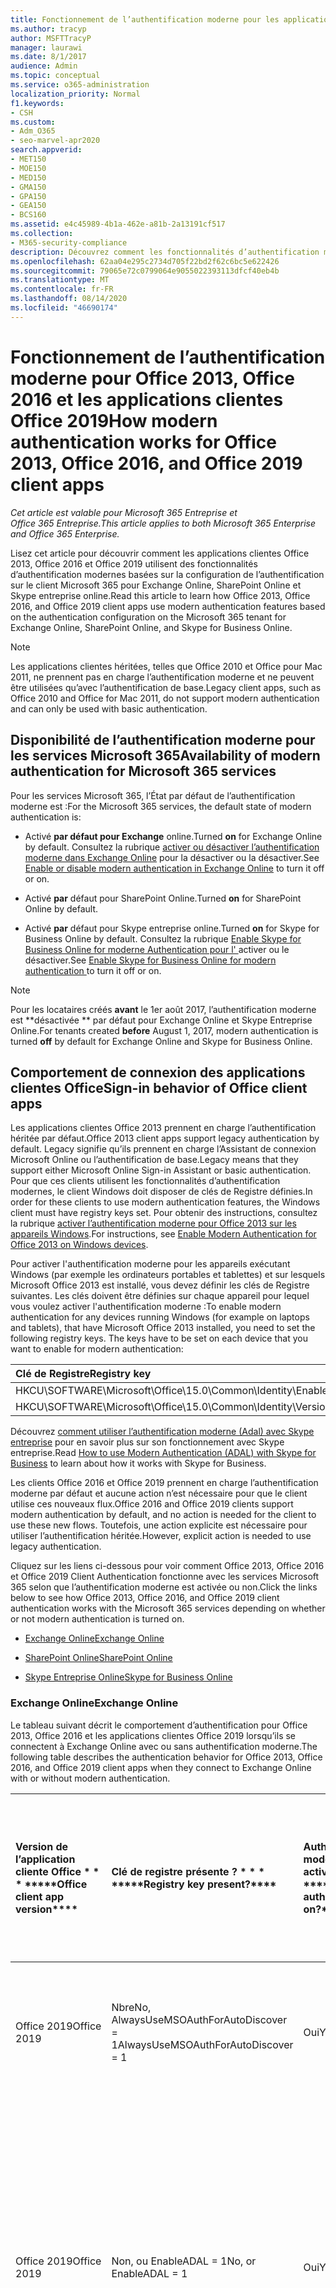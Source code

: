 ```yaml
---
title: Fonctionnement de l’authentification moderne pour les applications clientes Office 2013 et Office 2016
ms.author: tracyp
author: MSFTTracyP
manager: laurawi
ms.date: 8/1/2017
audience: Admin
ms.topic: conceptual
ms.service: o365-administration
localization_priority: Normal
f1.keywords:
- CSH
ms.custom:
- Adm_O365
- seo-marvel-apr2020
search.appverid:
- MET150
- MOE150
- MED150
- GMA150
- GPA150
- GEA150
- BCS160
ms.assetid: e4c45989-4b1a-462e-a81b-2a13191cf517
ms.collection:
- M365-security-compliance
description: Découvrez comment les fonctionnalités d’authentification moderne Microsoft 365 fonctionnent différemment pour les applications clientes Office 2013 et 2016.
ms.openlocfilehash: 62aa04e295c2734d705f22bd2f62c6bc5e622426
ms.sourcegitcommit: 79065e72c0799064e9055022393113dfcf40eb4b
ms.translationtype: MT
ms.contentlocale: fr-FR
ms.lasthandoff: 08/14/2020
ms.locfileid: "46690174"
---
```

# <a name="how-modern-authentication-works-for-office-2013-office-2016-and-office-2019-client-apps"></a><span data-ttu-id="35e02-103">Fonctionnement de l’authentification moderne pour Office 2013, Office 2016 et les applications clientes Office 2019</span><span class="sxs-lookup"><span data-stu-id="35e02-103">How modern authentication works for Office 2013, Office 2016, and Office 2019 client apps</span></span>

<span data-ttu-id="35e02-104">*Cet article est valable pour Microsoft 365 Entreprise et Office 365 Entreprise.*</span><span class="sxs-lookup"><span data-stu-id="35e02-104">*This article applies to both Microsoft 365 Enterprise and Office 365 Enterprise.*</span></span>

<span data-ttu-id="35e02-105">Lisez cet article pour découvrir comment les applications clientes Office 2013, Office 2016 et Office 2019 utilisent des fonctionnalités d’authentification modernes basées sur la configuration de l’authentification sur le client Microsoft 365 pour Exchange Online, SharePoint Online et Skype entreprise online.</span><span class="sxs-lookup"><span data-stu-id="35e02-105">Read this article to learn how Office 2013, Office 2016, and Office 2019 client apps use modern authentication features based on the authentication configuration on the Microsoft 365 tenant for Exchange Online, SharePoint Online, and Skype for Business Online.</span></span>

> [!NOTE]
> <span data-ttu-id="35e02-106">Les applications clientes héritées, telles que Office 2010 et Office pour Mac 2011, ne prennent pas en charge l’authentification moderne et ne peuvent être utilisées qu’avec l’authentification de base.</span><span class="sxs-lookup"><span data-stu-id="35e02-106">Legacy client apps, such as Office 2010 and Office for Mac 2011, do not support modern authentication and can only be used with basic authentication.</span></span>

## <a name="availability-of-modern-authentication-for-microsoft-365-services"></a><span data-ttu-id="35e02-107">Disponibilité de l’authentification moderne pour les services Microsoft 365</span><span class="sxs-lookup"><span data-stu-id="35e02-107">Availability of modern authentication for Microsoft 365 services</span></span>

<span data-ttu-id="35e02-108">Pour les services Microsoft 365, l’État par défaut de l’authentification moderne est :</span><span class="sxs-lookup"><span data-stu-id="35e02-108">For the Microsoft 365 services, the default state of modern authentication is:</span></span>
  
- <span data-ttu-id="35e02-109">Activé **par défaut pour Exchange** online.</span><span class="sxs-lookup"><span data-stu-id="35e02-109">Turned **on** for Exchange Online by default.</span></span> <span data-ttu-id="35e02-110">Consultez la rubrique [activer ou désactiver l’authentification moderne dans Exchange Online](https://support.office.com/article/58018196-f918-49cd-8238-56f57f38d662) pour la désactiver ou la désactiver.</span><span class="sxs-lookup"><span data-stu-id="35e02-110">See [Enable or disable modern authentication in Exchange Online](https://support.office.com/article/58018196-f918-49cd-8238-56f57f38d662) to turn it off or on.</span></span> 
    
- <span data-ttu-id="35e02-111">Activé **par** défaut pour SharePoint Online.</span><span class="sxs-lookup"><span data-stu-id="35e02-111">Turned **on** for SharePoint Online by default.</span></span> 
    
- <span data-ttu-id="35e02-112">Activé **par** défaut pour Skype entreprise online.</span><span class="sxs-lookup"><span data-stu-id="35e02-112">Turned **on** for Skype for Business Online by default.</span></span> <span data-ttu-id="35e02-113">Consultez la rubrique [Enable Skype for Business Online for moderne Authentication pour l' ](https://social.technet.microsoft.com/wiki/contents/articles/34339.skype-for-business-online-enable-your-tenant-for-modern-authentication.aspx)activer ou le désactiver.</span><span class="sxs-lookup"><span data-stu-id="35e02-113">See [Enable Skype for Business Online for modern authentication ](https://social.technet.microsoft.com/wiki/contents/articles/34339.skype-for-business-online-enable-your-tenant-for-modern-authentication.aspx)to turn it off or on.</span></span>

> [!NOTE]
> <span data-ttu-id="35e02-114">Pour les locataires créés **avant** le 1er août 2017, l’authentification moderne est \*\*désactivée \*\* par défaut pour Exchange Online et Skype Entreprise Online.</span><span class="sxs-lookup"><span data-stu-id="35e02-114">For tenants created **before** August 1, 2017, modern authentication is turned **off** by default for Exchange Online and Skype for Business Online.</span></span>
    
## <a name="sign-in-behavior-of-office-client-apps"></a><span data-ttu-id="35e02-115">Comportement de connexion des applications clientes Office</span><span class="sxs-lookup"><span data-stu-id="35e02-115">Sign-in behavior of Office client apps</span></span>

<span data-ttu-id="35e02-116">Les applications clientes Office 2013 prennent en charge l’authentification héritée par défaut.</span><span class="sxs-lookup"><span data-stu-id="35e02-116">Office 2013 client apps support legacy authentication by default.</span></span> <span data-ttu-id="35e02-117">Legacy signifie qu’ils prennent en charge l’Assistant de connexion Microsoft Online ou l’authentification de base.</span><span class="sxs-lookup"><span data-stu-id="35e02-117">Legacy means that they support either Microsoft Online Sign-in Assistant or basic authentication.</span></span> <span data-ttu-id="35e02-118">Pour que ces clients utilisent les fonctionnalités d’authentification modernes, le client Windows doit disposer de clés de Registre définies.</span><span class="sxs-lookup"><span data-stu-id="35e02-118">In order for these clients to use modern authentication features, the Windows client must have registry keys set.</span></span> <span data-ttu-id="35e02-119">Pour obtenir des instructions, consultez la rubrique [activer l’authentification moderne pour Office 2013 sur les appareils Windows](https://support.office.com/article/7dc1c01a-090f-4971-9677-f1b192d6c910).</span><span class="sxs-lookup"><span data-stu-id="35e02-119">For instructions, see [Enable Modern Authentication for Office 2013 on Windows devices](https://support.office.com/article/7dc1c01a-090f-4971-9677-f1b192d6c910).</span></span>

<span data-ttu-id="35e02-p104">Pour activer l'authentification moderne pour les appareils exécutant Windows (par exemple les ordinateurs portables et tablettes) et sur lesquels Microsoft Office 2013 est installé, vous devez définir les clés de Registre suivantes. Les clés doivent être définies sur chaque appareil pour lequel vous voulez activer l'authentification moderne :</span><span class="sxs-lookup"><span data-stu-id="35e02-p104">To enable modern authentication for any devices running Windows (for example on laptops and tablets), that have Microsoft Office 2013 installed, you need to set the following registry keys. The keys have to be set on each device that you want to enable for modern authentication:</span></span>
  
|<span data-ttu-id="35e02-122">**Clé de Registre**</span><span class="sxs-lookup"><span data-stu-id="35e02-122">**Registry key**</span></span>|<span data-ttu-id="35e02-123">**Type**</span><span class="sxs-lookup"><span data-stu-id="35e02-123">**Type**</span></span>|<span data-ttu-id="35e02-124">**Valeur**</span><span class="sxs-lookup"><span data-stu-id="35e02-124">**Value**</span></span> |
|:-------|:------:|--------:|
|<span data-ttu-id="35e02-125">HKCU\SOFTWARE\Microsoft\Office\15.0\Common\Identity\EnableADAL</span><span class="sxs-lookup"><span data-stu-id="35e02-125">HKCU\SOFTWARE\Microsoft\Office\15.0\Common\Identity\EnableADAL</span></span>  |<span data-ttu-id="35e02-126">REG_DWORD</span><span class="sxs-lookup"><span data-stu-id="35e02-126">REG_DWORD</span></span>  |<span data-ttu-id="35e02-127">0,1</span><span class="sxs-lookup"><span data-stu-id="35e02-127">1</span></span>  |
|<span data-ttu-id="35e02-128">HKCU\SOFTWARE\Microsoft\Office\15.0\Common\Identity\Version</span><span class="sxs-lookup"><span data-stu-id="35e02-128">HKCU\SOFTWARE\Microsoft\Office\15.0\Common\Identity\Version</span></span> |<span data-ttu-id="35e02-129">REG_DWORD</span><span class="sxs-lookup"><span data-stu-id="35e02-129">REG_DWORD</span></span> |<span data-ttu-id="35e02-130">0,1</span><span class="sxs-lookup"><span data-stu-id="35e02-130">1</span></span> |
  
<span data-ttu-id="35e02-131">Découvrez [comment utiliser l’authentification moderne (Adal) avec Skype entreprise](https://go.microsoft.com/fwlink/p/?LinkId=785431) pour en savoir plus sur son fonctionnement avec Skype entreprise.</span><span class="sxs-lookup"><span data-stu-id="35e02-131">Read [How to use Modern Authentication (ADAL) with Skype for Business](https://go.microsoft.com/fwlink/p/?LinkId=785431) to learn about how it works with Skype for Business.</span></span> 
  
<span data-ttu-id="35e02-132">Les clients Office 2016 et Office 2019 prennent en charge l’authentification moderne par défaut et aucune action n’est nécessaire pour que le client utilise ces nouveaux flux.</span><span class="sxs-lookup"><span data-stu-id="35e02-132">Office 2016 and Office 2019 clients support modern authentication by default, and no action is needed for the client to use these new flows.</span></span> <span data-ttu-id="35e02-133">Toutefois, une action explicite est nécessaire pour utiliser l’authentification héritée.</span><span class="sxs-lookup"><span data-stu-id="35e02-133">However, explicit action is needed to use legacy authentication.</span></span>
  
<span data-ttu-id="35e02-134">Cliquez sur les liens ci-dessous pour voir comment Office 2013, Office 2016 et Office 2019 Client Authentication fonctionne avec les services Microsoft 365 selon que l’authentification moderne est activée ou non.</span><span class="sxs-lookup"><span data-stu-id="35e02-134">Click the links below to see how Office 2013, Office 2016, and Office 2019 client authentication works with the Microsoft 365 services depending on whether or not modern authentication is turned on.</span></span>
  
- [<span data-ttu-id="35e02-135">Exchange Online</span><span class="sxs-lookup"><span data-stu-id="35e02-135">Exchange Online</span></span>](modern-auth-for-office-2013-and-2016.md#BK_EchangeOnline)
    
- [<span data-ttu-id="35e02-136">SharePoint Online</span><span class="sxs-lookup"><span data-stu-id="35e02-136">SharePoint Online</span></span>](modern-auth-for-office-2013-and-2016.md#BK_SharePointOnline)
    
- [<span data-ttu-id="35e02-137">Skype Entreprise Online</span><span class="sxs-lookup"><span data-stu-id="35e02-137">Skype for Business Online</span></span>](modern-auth-for-office-2013-and-2016.md#BK_SFBO)
    
<span data-ttu-id="35e02-138"><a name="BK_EchangeOnline"> </a></span><span class="sxs-lookup"><span data-stu-id="35e02-138"><a name="BK_EchangeOnline"> </a></span></span>
### <a name="exchange-online"></a><span data-ttu-id="35e02-139">Exchange Online</span><span class="sxs-lookup"><span data-stu-id="35e02-139">Exchange Online</span></span>

<span data-ttu-id="35e02-140">Le tableau suivant décrit le comportement d’authentification pour Office 2013, Office 2016 et les applications clientes Office 2019 lorsqu’ils se connectent à Exchange Online avec ou sans authentification moderne.</span><span class="sxs-lookup"><span data-stu-id="35e02-140">The following table describes the authentication behavior for Office 2013, Office 2016, and Office 2019 client apps when they connect to Exchange Online with or without modern authentication.</span></span>
  
|<span data-ttu-id="35e02-141">Version de l’application cliente Office \* \* \* \*</span><span class="sxs-lookup"><span data-stu-id="35e02-141">\*\*\*\*Office client app version\*\*\*\*</span></span>|<span data-ttu-id="35e02-142">Clé de registre présente ? \* \* \* \*</span><span class="sxs-lookup"><span data-stu-id="35e02-142">\*\*\*\*Registry key present?\*\*\*\*</span></span>|<span data-ttu-id="35e02-143">Authentification moderne activée ? \* \* \* \*</span><span class="sxs-lookup"><span data-stu-id="35e02-143">\*\*\*\*Modern authentication on?\*\*\*\*</span></span>|<span data-ttu-id="35e02-144">Comportement d’authentification avec l’authentification moderne activée pour le client (par défaut) \* \* \* \*</span><span class="sxs-lookup"><span data-stu-id="35e02-144">\*\*\*\*Authentication behavior with modern authentication turned on for the tenant (default)\*\*\*\*</span></span>|<span data-ttu-id="35e02-145">Comportement d’authentification avec l’authentification moderne désactivée pour le client \* \* \* \*</span><span class="sxs-lookup"><span data-stu-id="35e02-145">\*\*\*\*Authentication behavior with modern authentication turned off for the tenant\*\*\*\*</span></span>|
|:-----|:-----|:-----|:-----|:-----|
|<span data-ttu-id="35e02-146">Office 2019</span><span class="sxs-lookup"><span data-stu-id="35e02-146">Office 2019</span></span>  <br/> |<span data-ttu-id="35e02-147">Nbre</span><span class="sxs-lookup"><span data-stu-id="35e02-147">No,</span></span> <br> <span data-ttu-id="35e02-148">AlwaysUseMSOAuthForAutoDiscover = 1</span><span class="sxs-lookup"><span data-stu-id="35e02-148">AlwaysUseMSOAuthForAutoDiscover = 1</span></span> <br/> |<span data-ttu-id="35e02-149">Oui</span><span class="sxs-lookup"><span data-stu-id="35e02-149">Yes</span></span>  <br/> |<span data-ttu-id="35e02-150">Force l’authentification moderne sur Outlook 2013, 2016 ou 2019.</span><span class="sxs-lookup"><span data-stu-id="35e02-150">Forces modern authentication on Outlook 2013, 2016, or 2019.</span></span> <br/> [<span data-ttu-id="35e02-151">Plus d’informations</span><span class="sxs-lookup"><span data-stu-id="35e02-151">More info</span></span>](https://support.microsoft.com/help/3126599/outlook-prompts-for-password-when-modern-authentication-is-enabled)|<span data-ttu-id="35e02-152">Force l’authentification moderne dans le client Outlook.</span><span class="sxs-lookup"><span data-stu-id="35e02-152">Forces modern authentication within the Outlook client.</span></span><br/> |
|<span data-ttu-id="35e02-153">Office 2019</span><span class="sxs-lookup"><span data-stu-id="35e02-153">Office 2019</span></span>  <br/> |<span data-ttu-id="35e02-154">Non, ou EnableADAL = 1</span><span class="sxs-lookup"><span data-stu-id="35e02-154">No, or EnableADAL = 1</span></span>  <br/> |<span data-ttu-id="35e02-155">Oui</span><span class="sxs-lookup"><span data-stu-id="35e02-155">Yes</span></span>  <br/> |<span data-ttu-id="35e02-156">L’authentification moderne est tentée en premier.</span><span class="sxs-lookup"><span data-stu-id="35e02-156">Modern authentication is attempted first.</span></span> <span data-ttu-id="35e02-157">Si le serveur refuse une connexion d’authentification moderne, l’authentification de base est alors utilisée.</span><span class="sxs-lookup"><span data-stu-id="35e02-157">If the server refuses a modern authentication connection, then basic authentication is used.</span></span> <span data-ttu-id="35e02-158">Le serveur refuse l’authentification moderne lorsque le client n’est pas activé.</span><span class="sxs-lookup"><span data-stu-id="35e02-158">Server refuses modern authentication when the tenant is not enabled.</span></span>  <br/> |<span data-ttu-id="35e02-159">L’authentification moderne est tentée en premier.</span><span class="sxs-lookup"><span data-stu-id="35e02-159">Modern authentication is attempted first.</span></span> <span data-ttu-id="35e02-160">Si le serveur refuse une connexion d’authentification moderne, l’authentification de base est alors utilisée.</span><span class="sxs-lookup"><span data-stu-id="35e02-160">If the server refuses a modern authentication connection, then basic authentication is used.</span></span> <span data-ttu-id="35e02-161">Le serveur refuse l’authentification moderne lorsque le client n’est pas activé.</span><span class="sxs-lookup"><span data-stu-id="35e02-161">Server refuses modern authentication when the tenant is not enabled.</span></span>  <br/> |
|<span data-ttu-id="35e02-162">Office 2019</span><span class="sxs-lookup"><span data-stu-id="35e02-162">Office 2019</span></span>  <br/> |<span data-ttu-id="35e02-163">Oui, EnableADAL = 1</span><span class="sxs-lookup"><span data-stu-id="35e02-163">Yes, EnableADAL = 1</span></span>  <br/> |<span data-ttu-id="35e02-164">Oui</span><span class="sxs-lookup"><span data-stu-id="35e02-164">Yes</span></span>  <br/> |<span data-ttu-id="35e02-165">L’authentification moderne est tentée en premier.</span><span class="sxs-lookup"><span data-stu-id="35e02-165">Modern authentication is attempted first.</span></span> <span data-ttu-id="35e02-166">Si le serveur refuse une connexion d’authentification moderne, l’authentification de base est alors utilisée.</span><span class="sxs-lookup"><span data-stu-id="35e02-166">If the server refuses a modern authentication connection, then basic authentication is used.</span></span> <span data-ttu-id="35e02-167">Le serveur refuse l’authentification moderne lorsque le client n’est pas activé.</span><span class="sxs-lookup"><span data-stu-id="35e02-167">Server refuses modern authentication when the tenant is not enabled.</span></span>  <br/> |<span data-ttu-id="35e02-168">L’authentification moderne est tentée en premier.</span><span class="sxs-lookup"><span data-stu-id="35e02-168">Modern authentication is attempted first.</span></span> <span data-ttu-id="35e02-169">Si le serveur refuse une connexion d’authentification moderne, l’authentification de base est alors utilisée.</span><span class="sxs-lookup"><span data-stu-id="35e02-169">If the server refuses a modern authentication connection, then basic authentication is used.</span></span> <span data-ttu-id="35e02-170">Le serveur refuse l’authentification moderne lorsque le client n’est pas activé.</span><span class="sxs-lookup"><span data-stu-id="35e02-170">Server refuses modern authentication when the tenant is not enabled.</span></span>  <br/> |
|<span data-ttu-id="35e02-171">Office 2019</span><span class="sxs-lookup"><span data-stu-id="35e02-171">Office 2019</span></span>  <br/> |<span data-ttu-id="35e02-172">Oui, EnableADAL = 0</span><span class="sxs-lookup"><span data-stu-id="35e02-172">Yes, EnableADAL=0</span></span>  <br/> |<span data-ttu-id="35e02-173">Non</span><span class="sxs-lookup"><span data-stu-id="35e02-173">No</span></span>  <br/> |<span data-ttu-id="35e02-174">Authentification de base</span><span class="sxs-lookup"><span data-stu-id="35e02-174">Basic authentication</span></span>  <br/> |<span data-ttu-id="35e02-175">Authentification de base</span><span class="sxs-lookup"><span data-stu-id="35e02-175">Basic authentication</span></span>  <br/> |
|<span data-ttu-id="35e02-176">Office 2016</span><span class="sxs-lookup"><span data-stu-id="35e02-176">Office 2016</span></span>  <br/> |<span data-ttu-id="35e02-177">Nbre</span><span class="sxs-lookup"><span data-stu-id="35e02-177">No,</span></span> <br> <span data-ttu-id="35e02-178">AlwaysUseMSOAuthForAutoDiscover = 1</span><span class="sxs-lookup"><span data-stu-id="35e02-178">AlwaysUseMSOAuthForAutoDiscover = 1</span></span> <br/> |<span data-ttu-id="35e02-179">Oui</span><span class="sxs-lookup"><span data-stu-id="35e02-179">Yes</span></span>  <br/> |<span data-ttu-id="35e02-180">Force l’authentification moderne sur 2013, 2016 ou 2019.</span><span class="sxs-lookup"><span data-stu-id="35e02-180">Forces modern authentication on 2013, 2016, or 2019.</span></span> <br/> [<span data-ttu-id="35e02-181">Plus d’informations</span><span class="sxs-lookup"><span data-stu-id="35e02-181">More info</span></span>](https://support.microsoft.com/help/3126599/outlook-prompts-for-password-when-modern-authentication-is-enabled)|<span data-ttu-id="35e02-182">Force l’authentification moderne dans le client Outlook.</span><span class="sxs-lookup"><span data-stu-id="35e02-182">Forces modern authentication within the Outlook client.</span></span><br/> |
|<span data-ttu-id="35e02-183">Office 2016</span><span class="sxs-lookup"><span data-stu-id="35e02-183">Office 2016</span></span>  <br/> |<span data-ttu-id="35e02-184">Non, ou EnableADAL = 1</span><span class="sxs-lookup"><span data-stu-id="35e02-184">No, or EnableADAL = 1</span></span>  <br/> |<span data-ttu-id="35e02-185">Oui</span><span class="sxs-lookup"><span data-stu-id="35e02-185">Yes</span></span>  <br/> |<span data-ttu-id="35e02-186">L’authentification moderne est tentée en premier.</span><span class="sxs-lookup"><span data-stu-id="35e02-186">Modern authentication is attempted first.</span></span> <span data-ttu-id="35e02-187">Si le serveur refuse une connexion d’authentification moderne, l’authentification de base est alors utilisée.</span><span class="sxs-lookup"><span data-stu-id="35e02-187">If the server refuses a modern authentication connection, then basic authentication is used.</span></span> <span data-ttu-id="35e02-188">Le serveur refuse l’authentification moderne lorsque le client n’est pas activé.</span><span class="sxs-lookup"><span data-stu-id="35e02-188">Server refuses modern authentication when the tenant is not enabled.</span></span>  <br/> |<span data-ttu-id="35e02-189">L’authentification moderne est tentée en premier.</span><span class="sxs-lookup"><span data-stu-id="35e02-189">Modern authentication is attempted first.</span></span> <span data-ttu-id="35e02-190">Si le serveur refuse une connexion d’authentification moderne, l’authentification de base est alors utilisée.</span><span class="sxs-lookup"><span data-stu-id="35e02-190">If the server refuses a modern authentication connection, then basic authentication is used.</span></span> <span data-ttu-id="35e02-191">Le serveur refuse l’authentification moderne lorsque le client n’est pas activé.</span><span class="sxs-lookup"><span data-stu-id="35e02-191">Server refuses modern authentication when the tenant is not enabled.</span></span>  <br/> |
|<span data-ttu-id="35e02-192">Office 2016</span><span class="sxs-lookup"><span data-stu-id="35e02-192">Office 2016</span></span>  <br/> |<span data-ttu-id="35e02-193">Oui, EnableADAL = 1</span><span class="sxs-lookup"><span data-stu-id="35e02-193">Yes, EnableADAL = 1</span></span>  <br/> |<span data-ttu-id="35e02-194">Oui</span><span class="sxs-lookup"><span data-stu-id="35e02-194">Yes</span></span>  <br/> |<span data-ttu-id="35e02-195">L’authentification moderne est tentée en premier.</span><span class="sxs-lookup"><span data-stu-id="35e02-195">Modern authentication is attempted first.</span></span> <span data-ttu-id="35e02-196">Si le serveur refuse une connexion d’authentification moderne, l’authentification de base est alors utilisée.</span><span class="sxs-lookup"><span data-stu-id="35e02-196">If the server refuses a modern authentication connection, then basic authentication is used.</span></span> <span data-ttu-id="35e02-197">Le serveur refuse l’authentification moderne lorsque le client n’est pas activé.</span><span class="sxs-lookup"><span data-stu-id="35e02-197">Server refuses modern authentication when the tenant is not enabled.</span></span>  <br/> |<span data-ttu-id="35e02-198">L’authentification moderne est tentée en premier.</span><span class="sxs-lookup"><span data-stu-id="35e02-198">Modern authentication is attempted first.</span></span> <span data-ttu-id="35e02-199">Si le serveur refuse une connexion d’authentification moderne, l’authentification de base est alors utilisée.</span><span class="sxs-lookup"><span data-stu-id="35e02-199">If the server refuses a modern authentication connection, then basic authentication is used.</span></span> <span data-ttu-id="35e02-200">Le serveur refuse l’authentification moderne lorsque le client n’est pas activé.</span><span class="sxs-lookup"><span data-stu-id="35e02-200">Server refuses modern authentication when the tenant is not enabled.</span></span>  <br/> |
|<span data-ttu-id="35e02-201">Office 2016</span><span class="sxs-lookup"><span data-stu-id="35e02-201">Office 2016</span></span>  <br/> |<span data-ttu-id="35e02-202">Oui, EnableADAL = 0</span><span class="sxs-lookup"><span data-stu-id="35e02-202">Yes, EnableADAL=0</span></span>  <br/> |<span data-ttu-id="35e02-203">Non</span><span class="sxs-lookup"><span data-stu-id="35e02-203">No</span></span>  <br/> |<span data-ttu-id="35e02-204">Authentification de base</span><span class="sxs-lookup"><span data-stu-id="35e02-204">Basic authentication</span></span>  <br/> |<span data-ttu-id="35e02-205">Authentification de base</span><span class="sxs-lookup"><span data-stu-id="35e02-205">Basic authentication</span></span>  <br/> |
|<span data-ttu-id="35e02-206">Office 2013</span><span class="sxs-lookup"><span data-stu-id="35e02-206">Office 2013</span></span>  <br/> |<span data-ttu-id="35e02-207">Non</span><span class="sxs-lookup"><span data-stu-id="35e02-207">No</span></span>  <br/> |<span data-ttu-id="35e02-208">Non</span><span class="sxs-lookup"><span data-stu-id="35e02-208">No</span></span>  <br/> |<span data-ttu-id="35e02-209">Authentification de base</span><span class="sxs-lookup"><span data-stu-id="35e02-209">Basic authentication</span></span>  <br/> |<span data-ttu-id="35e02-210">Authentification de base</span><span class="sxs-lookup"><span data-stu-id="35e02-210">Basic authentication</span></span>  <br/> |
|<span data-ttu-id="35e02-211">Office 2013</span><span class="sxs-lookup"><span data-stu-id="35e02-211">Office 2013</span></span>  <br/> |<span data-ttu-id="35e02-212">Oui, EnableADAL = 1</span><span class="sxs-lookup"><span data-stu-id="35e02-212">Yes, EnableADAL = 1</span></span>  <br/> |<span data-ttu-id="35e02-213">Oui</span><span class="sxs-lookup"><span data-stu-id="35e02-213">Yes</span></span>  <br/> |<span data-ttu-id="35e02-214">L’authentification moderne est tentée en premier.</span><span class="sxs-lookup"><span data-stu-id="35e02-214">Modern authentication is attempted first.</span></span> <span data-ttu-id="35e02-215">Si le serveur refuse une connexion d’authentification moderne, l’authentification de base est alors utilisée.</span><span class="sxs-lookup"><span data-stu-id="35e02-215">If the server refuses a modern authentication connection, then basic authentication is used.</span></span> <span data-ttu-id="35e02-216">Le serveur refuse l’authentification moderne lorsque le client n’est pas activé.</span><span class="sxs-lookup"><span data-stu-id="35e02-216">Server refuses modern authentication when the tenant is not enabled.</span></span>  <br/> |<span data-ttu-id="35e02-217">L’authentification moderne est tentée en premier.</span><span class="sxs-lookup"><span data-stu-id="35e02-217">Modern authentication is attempted first.</span></span> <span data-ttu-id="35e02-218">Si le serveur refuse une connexion d’authentification moderne, l’authentification de base est alors utilisée.</span><span class="sxs-lookup"><span data-stu-id="35e02-218">If the server refuses a modern authentication connection, then basic authentication is used.</span></span> <span data-ttu-id="35e02-219">Le serveur refuse l’authentification moderne lorsque le client n’est pas activé.</span><span class="sxs-lookup"><span data-stu-id="35e02-219">Server refuses modern authentication when the tenant is not enabled.</span></span>  <br/> |
   
<span data-ttu-id="35e02-220"><a name="BK_SharePointOnline"> </a></span><span class="sxs-lookup"><span data-stu-id="35e02-220"><a name="BK_SharePointOnline"> </a></span></span>
### <a name="sharepoint-online"></a><span data-ttu-id="35e02-221">SharePoint Online</span><span class="sxs-lookup"><span data-stu-id="35e02-221">SharePoint Online</span></span>

<span data-ttu-id="35e02-222">Le tableau suivant décrit le comportement d’authentification pour Office 2013, Office 2016 et les applications clientes Office 2019 lorsqu’ils se connectent à SharePoint Online avec ou sans authentification moderne.</span><span class="sxs-lookup"><span data-stu-id="35e02-222">The following table describes the authentication behavior for Office 2013, Office 2016, and Office 2019 client apps when they connect to SharePoint Online with or without modern authentication.</span></span>
  
|<span data-ttu-id="35e02-223">Version de l’application cliente Office \* \* \* \*</span><span class="sxs-lookup"><span data-stu-id="35e02-223">\*\*\*\*Office client app version\*\*\*\*</span></span>|<span data-ttu-id="35e02-224">Clé de registre présente ? \* \* \* \*</span><span class="sxs-lookup"><span data-stu-id="35e02-224">\*\*\*\*Registry key present?\*\*\*\*</span></span>|<span data-ttu-id="35e02-225">Authentification moderne activée ? \* \* \* \*</span><span class="sxs-lookup"><span data-stu-id="35e02-225">\*\*\*\*Modern authentication on?\*\*\*\*</span></span>|<span data-ttu-id="35e02-226">Comportement d’authentification avec l’authentification moderne activée pour le client (par défaut) \* \* \* \*</span><span class="sxs-lookup"><span data-stu-id="35e02-226">\*\*\*\*Authentication behavior with modern authentication turned on for the tenant (default)\*\*\*\*</span></span>|<span data-ttu-id="35e02-227">Comportement d’authentification avec l’authentification moderne désactivée pour le client \* \* \* \*</span><span class="sxs-lookup"><span data-stu-id="35e02-227">\*\*\*\*Authentication behavior with modern authentication turned off for the tenant\*\*\*\*</span></span>|
|:-----|:-----|:-----|:-----|:-----|
|<span data-ttu-id="35e02-228">Office 2019</span><span class="sxs-lookup"><span data-stu-id="35e02-228">Office 2019</span></span>  <br/> |<span data-ttu-id="35e02-229">Non, ou EnableADAL = 1</span><span class="sxs-lookup"><span data-stu-id="35e02-229">No, or EnableADAL = 1</span></span>  <br/> |<span data-ttu-id="35e02-230">Oui</span><span class="sxs-lookup"><span data-stu-id="35e02-230">Yes</span></span>  <br/> |<span data-ttu-id="35e02-231">Authentification moderne uniquement.</span><span class="sxs-lookup"><span data-stu-id="35e02-231">Modern authentication only.</span></span>  <br/> |<span data-ttu-id="35e02-232">Échec de la connexion.</span><span class="sxs-lookup"><span data-stu-id="35e02-232">Failure to connect.</span></span>  <br/> |
|<span data-ttu-id="35e02-233">Office 2019</span><span class="sxs-lookup"><span data-stu-id="35e02-233">Office 2019</span></span>  <br/> |<span data-ttu-id="35e02-234">Oui, EnableADAL = 1</span><span class="sxs-lookup"><span data-stu-id="35e02-234">Yes, EnableADAL = 1</span></span>  <br/> |<span data-ttu-id="35e02-235">Oui</span><span class="sxs-lookup"><span data-stu-id="35e02-235">Yes</span></span>  <br/> |<span data-ttu-id="35e02-236">Authentification moderne uniquement.</span><span class="sxs-lookup"><span data-stu-id="35e02-236">Modern authentication only.</span></span>  <br/> |<span data-ttu-id="35e02-237">Échec de la connexion.</span><span class="sxs-lookup"><span data-stu-id="35e02-237">Failure to connect.</span></span>  <br/> |
|<span data-ttu-id="35e02-238">Office 2019</span><span class="sxs-lookup"><span data-stu-id="35e02-238">Office 2019</span></span>  <br/> |<span data-ttu-id="35e02-239">Oui, EnableADAL = 0</span><span class="sxs-lookup"><span data-stu-id="35e02-239">Yes, EnableADAL = 0</span></span>  <br/> |<span data-ttu-id="35e02-240">Non</span><span class="sxs-lookup"><span data-stu-id="35e02-240">No</span></span>  <br/> |<span data-ttu-id="35e02-241">Assistant de connexion Microsoft Online uniquement.</span><span class="sxs-lookup"><span data-stu-id="35e02-241">Microsoft Online Sign-in Assistant only.</span></span>  <br/> |<span data-ttu-id="35e02-242">Assistant de connexion Microsoft Online uniquement.</span><span class="sxs-lookup"><span data-stu-id="35e02-242">Microsoft Online Sign-in Assistant only.</span></span>  <br/> |
|<span data-ttu-id="35e02-243">Office 2016</span><span class="sxs-lookup"><span data-stu-id="35e02-243">Office 2016</span></span>  <br/> |<span data-ttu-id="35e02-244">Non, ou EnableADAL = 1</span><span class="sxs-lookup"><span data-stu-id="35e02-244">No, or EnableADAL = 1</span></span>  <br/> |<span data-ttu-id="35e02-245">Oui</span><span class="sxs-lookup"><span data-stu-id="35e02-245">Yes</span></span>  <br/> |<span data-ttu-id="35e02-246">Authentification moderne uniquement.</span><span class="sxs-lookup"><span data-stu-id="35e02-246">Modern authentication only.</span></span>  <br/> |<span data-ttu-id="35e02-247">Échec de la connexion.</span><span class="sxs-lookup"><span data-stu-id="35e02-247">Failure to connect.</span></span>  <br/> |
|<span data-ttu-id="35e02-248">Office 2016</span><span class="sxs-lookup"><span data-stu-id="35e02-248">Office 2016</span></span>  <br/> |<span data-ttu-id="35e02-249">Oui, EnableADAL = 1</span><span class="sxs-lookup"><span data-stu-id="35e02-249">Yes, EnableADAL = 1</span></span>  <br/> |<span data-ttu-id="35e02-250">Oui</span><span class="sxs-lookup"><span data-stu-id="35e02-250">Yes</span></span>  <br/> |<span data-ttu-id="35e02-251">Authentification moderne uniquement.</span><span class="sxs-lookup"><span data-stu-id="35e02-251">Modern authentication only.</span></span>  <br/> |<span data-ttu-id="35e02-252">Échec de la connexion.</span><span class="sxs-lookup"><span data-stu-id="35e02-252">Failure to connect.</span></span>  <br/> |
|<span data-ttu-id="35e02-253">Office 2016</span><span class="sxs-lookup"><span data-stu-id="35e02-253">Office 2016</span></span>  <br/> |<span data-ttu-id="35e02-254">Oui, EnableADAL = 0</span><span class="sxs-lookup"><span data-stu-id="35e02-254">Yes, EnableADAL = 0</span></span>  <br/> |<span data-ttu-id="35e02-255">Non</span><span class="sxs-lookup"><span data-stu-id="35e02-255">No</span></span>  <br/> |<span data-ttu-id="35e02-256">Assistant de connexion Microsoft Online uniquement.</span><span class="sxs-lookup"><span data-stu-id="35e02-256">Microsoft Online Sign-in Assistant only.</span></span>  <br/> |<span data-ttu-id="35e02-257">Assistant de connexion Microsoft Online uniquement.</span><span class="sxs-lookup"><span data-stu-id="35e02-257">Microsoft Online Sign-in Assistant only.</span></span>  <br/> |
|<span data-ttu-id="35e02-258">Office 2013</span><span class="sxs-lookup"><span data-stu-id="35e02-258">Office 2013</span></span>  <br/> |<span data-ttu-id="35e02-259">Non</span><span class="sxs-lookup"><span data-stu-id="35e02-259">No</span></span>  <br/> |<span data-ttu-id="35e02-260">Non</span><span class="sxs-lookup"><span data-stu-id="35e02-260">No</span></span>  <br/> |<span data-ttu-id="35e02-261">Assistant de connexion Microsoft Online uniquement.</span><span class="sxs-lookup"><span data-stu-id="35e02-261">Microsoft Online Sign-in Assistant only.</span></span>  <br/> |<span data-ttu-id="35e02-262">Assistant de connexion Microsoft Online uniquement.</span><span class="sxs-lookup"><span data-stu-id="35e02-262">Microsoft Online Sign-in Assistant only.</span></span>  <br/> |
|<span data-ttu-id="35e02-263">Office 2013</span><span class="sxs-lookup"><span data-stu-id="35e02-263">Office 2013</span></span>  <br/> |<span data-ttu-id="35e02-264">Oui, EnableADAL = 1</span><span class="sxs-lookup"><span data-stu-id="35e02-264">Yes, EnableADAL = 1</span></span>  <br/> |<span data-ttu-id="35e02-265">Oui</span><span class="sxs-lookup"><span data-stu-id="35e02-265">Yes</span></span>  <br/> |<span data-ttu-id="35e02-266">Authentification moderne uniquement.</span><span class="sxs-lookup"><span data-stu-id="35e02-266">Modern authentication only.</span></span>  <br/> |<span data-ttu-id="35e02-267">Échec de la connexion.</span><span class="sxs-lookup"><span data-stu-id="35e02-267">Failure to connect.</span></span>  <br/> |
   
### <a name="skype-for-business-online"></a><span data-ttu-id="35e02-268">Skype Entreprise Online</span><span class="sxs-lookup"><span data-stu-id="35e02-268">Skype for Business Online</span></span>
<span data-ttu-id="35e02-269"><a name="BK_SFBO"> </a></span><span class="sxs-lookup"><span data-stu-id="35e02-269"><a name="BK_SFBO"> </a></span></span>

<span data-ttu-id="35e02-270">Le tableau suivant décrit le comportement d’authentification pour Office 2013, Office 2016 et les applications clientes Office 2019 lorsqu’ils se connectent à Skype entreprise Online avec ou sans authentification moderne.</span><span class="sxs-lookup"><span data-stu-id="35e02-270">The following table describes the authentication behavior for Office 2013, Office 2016, and Office 2019 client apps when they connect to Skype for Business Online with or without modern authentication.</span></span>
  
|<span data-ttu-id="35e02-271">Version de l’application cliente Office \* \* \* \*</span><span class="sxs-lookup"><span data-stu-id="35e02-271">\*\*\*\*Office client app version\*\*\*\*</span></span>|<span data-ttu-id="35e02-272">Clé de registre présente ? \* \* \* \*</span><span class="sxs-lookup"><span data-stu-id="35e02-272">\*\*\*\*Registry key present?\*\*\*\*</span></span>|<span data-ttu-id="35e02-273">Authentification moderne activée ? \* \* \* \*</span><span class="sxs-lookup"><span data-stu-id="35e02-273">\*\*\*\*Modern authentication on?\*\*\*\*</span></span>|<span data-ttu-id="35e02-274">Comportement d’authentification avec l’authentification moderne activée pour le client \* \* \* \*</span><span class="sxs-lookup"><span data-stu-id="35e02-274">\*\*\*\*Authentication behavior with modern authentication turned on for the tenant\*\*\*\*</span></span>|<span data-ttu-id="35e02-275">Comportement d’authentification avec l’authentification moderne désactivé pour le client (par défaut) \* \* \* \*</span><span class="sxs-lookup"><span data-stu-id="35e02-275">\*\*\*\*Authentication behavior with modern authentication turned off for the tenant (default)\*\*\*\*</span></span>|
|:-----|:-----|:-----|:-----|:-----|
|<span data-ttu-id="35e02-276">Office 2019</span><span class="sxs-lookup"><span data-stu-id="35e02-276">Office 2019</span></span>  <br/> |<span data-ttu-id="35e02-277">Non, ou EnableADAL = 1</span><span class="sxs-lookup"><span data-stu-id="35e02-277">No, or EnableADAL = 1</span></span>  <br/> |<span data-ttu-id="35e02-278">Oui</span><span class="sxs-lookup"><span data-stu-id="35e02-278">Yes</span></span>  <br/> |<span data-ttu-id="35e02-279">L’authentification moderne est tentée en premier.</span><span class="sxs-lookup"><span data-stu-id="35e02-279">Modern authentication is attempted first.</span></span> <span data-ttu-id="35e02-280">Si le serveur refuse une connexion d’authentification moderne, l’Assistant de connexion Microsoft Online est utilisé.</span><span class="sxs-lookup"><span data-stu-id="35e02-280">If the server refuses a modern authentication connection, then Microsoft Online Sign-in Assistant is used.</span></span> <span data-ttu-id="35e02-281">Le serveur refuse l’authentification moderne lorsque les locataires Skype entreprise Online ne sont pas activés.</span><span class="sxs-lookup"><span data-stu-id="35e02-281">Server refuses modern authentication when Skype for Business Online tenants are not enabled.</span></span>  <br/> |<span data-ttu-id="35e02-282">L’authentification moderne est tentée en premier.</span><span class="sxs-lookup"><span data-stu-id="35e02-282">Modern authentication is attempted first.</span></span> <span data-ttu-id="35e02-283">Si le serveur refuse une connexion d’authentification moderne, l’Assistant de connexion Microsoft Online est utilisé.</span><span class="sxs-lookup"><span data-stu-id="35e02-283">If the server refuses a modern authentication connection, then Microsoft Online Sign-in Assistant is used.</span></span> <span data-ttu-id="35e02-284">Le serveur refuse l’authentification moderne lorsque les locataires Skype entreprise Online ne sont pas activés.</span><span class="sxs-lookup"><span data-stu-id="35e02-284">Server refuses modern authentication when Skype for Business Online tenants are not enabled.</span></span>  <br/> |
|<span data-ttu-id="35e02-285">Office 2019</span><span class="sxs-lookup"><span data-stu-id="35e02-285">Office 2019</span></span>  <br/> |<span data-ttu-id="35e02-286">Oui, EnableADAL = 1</span><span class="sxs-lookup"><span data-stu-id="35e02-286">Yes, EnableADAL = 1</span></span>  <br/> |<span data-ttu-id="35e02-287">Oui</span><span class="sxs-lookup"><span data-stu-id="35e02-287">Yes</span></span>  <br/> |<span data-ttu-id="35e02-288">L’authentification moderne est tentée en premier.</span><span class="sxs-lookup"><span data-stu-id="35e02-288">Modern authentication is attempted first.</span></span> <span data-ttu-id="35e02-289">Si le serveur refuse une connexion d’authentification moderne, l’Assistant de connexion Microsoft Online est utilisé.</span><span class="sxs-lookup"><span data-stu-id="35e02-289">If the server refuses a modern authentication connection, then Microsoft Online Sign-in Assistant is used.</span></span> <span data-ttu-id="35e02-290">Le serveur refuse l’authentification moderne lorsque les locataires Skype entreprise Online ne sont pas activés.</span><span class="sxs-lookup"><span data-stu-id="35e02-290">Server refuses modern authentication when Skype for Business Online tenants are not enabled.</span></span>  <br/> |<span data-ttu-id="35e02-291">L’authentification moderne est tentée en premier.</span><span class="sxs-lookup"><span data-stu-id="35e02-291">Modern authentication is attempted first.</span></span> <span data-ttu-id="35e02-292">Si le serveur refuse une connexion d’authentification moderne, l’Assistant de connexion Microsoft Online est utilisé.</span><span class="sxs-lookup"><span data-stu-id="35e02-292">If the server refuses a modern authentication connection, then Microsoft Online Sign-in Assistant is used.</span></span> <span data-ttu-id="35e02-293">Le serveur refuse l’authentification moderne lorsque les locataires Skype entreprise Online ne sont pas activés.</span><span class="sxs-lookup"><span data-stu-id="35e02-293">Server refuses modern authentication when Skype for Business Online tenants are not enabled.</span></span>  <br/> |
|<span data-ttu-id="35e02-294">Office 2019</span><span class="sxs-lookup"><span data-stu-id="35e02-294">Office 2019</span></span>  <br/> |<span data-ttu-id="35e02-295">Oui, EnableADAL = 0</span><span class="sxs-lookup"><span data-stu-id="35e02-295">Yes, EnableADAL = 0</span></span>  <br/> |<span data-ttu-id="35e02-296">Non</span><span class="sxs-lookup"><span data-stu-id="35e02-296">No</span></span>  <br/> |<span data-ttu-id="35e02-297">Assistant de connexion Microsoft Online uniquement.</span><span class="sxs-lookup"><span data-stu-id="35e02-297">Microsoft Online Sign-in Assistant only.</span></span>  <br/> |<span data-ttu-id="35e02-298">Assistant de connexion Microsoft Online uniquement.</span><span class="sxs-lookup"><span data-stu-id="35e02-298">Microsoft Online Sign-in Assistant only.</span></span>  <br/> |
|<span data-ttu-id="35e02-299">Office 2016</span><span class="sxs-lookup"><span data-stu-id="35e02-299">Office 2016</span></span>  <br/> |<span data-ttu-id="35e02-300">Non, ou EnableADAL = 1</span><span class="sxs-lookup"><span data-stu-id="35e02-300">No, or EnableADAL = 1</span></span>  <br/> |<span data-ttu-id="35e02-301">Oui</span><span class="sxs-lookup"><span data-stu-id="35e02-301">Yes</span></span>  <br/> |<span data-ttu-id="35e02-302">L’authentification moderne est tentée en premier.</span><span class="sxs-lookup"><span data-stu-id="35e02-302">Modern authentication is attempted first.</span></span> <span data-ttu-id="35e02-303">Si le serveur refuse une connexion d’authentification moderne, l’Assistant de connexion Microsoft Online est utilisé.</span><span class="sxs-lookup"><span data-stu-id="35e02-303">If the server refuses a modern authentication connection, then Microsoft Online Sign-in Assistant is used.</span></span> <span data-ttu-id="35e02-304">Le serveur refuse l’authentification moderne lorsque les locataires Skype entreprise Online ne sont pas activés.</span><span class="sxs-lookup"><span data-stu-id="35e02-304">Server refuses modern authentication when Skype for Business Online tenants are not enabled.</span></span>  <br/> |<span data-ttu-id="35e02-305">L’authentification moderne est tentée en premier.</span><span class="sxs-lookup"><span data-stu-id="35e02-305">Modern authentication is attempted first.</span></span> <span data-ttu-id="35e02-306">Si le serveur refuse une connexion d’authentification moderne, l’Assistant de connexion Microsoft Online est utilisé.</span><span class="sxs-lookup"><span data-stu-id="35e02-306">If the server refuses a modern authentication connection, then Microsoft Online Sign-in Assistant is used.</span></span> <span data-ttu-id="35e02-307">Le serveur refuse l’authentification moderne lorsque les locataires Skype entreprise Online ne sont pas activés.</span><span class="sxs-lookup"><span data-stu-id="35e02-307">Server refuses modern authentication when Skype for Business Online tenants are not enabled.</span></span>  <br/> |
|<span data-ttu-id="35e02-308">Office 2016</span><span class="sxs-lookup"><span data-stu-id="35e02-308">Office 2016</span></span>  <br/> |<span data-ttu-id="35e02-309">Oui, EnableADAL = 1</span><span class="sxs-lookup"><span data-stu-id="35e02-309">Yes, EnableADAL = 1</span></span>  <br/> |<span data-ttu-id="35e02-310">Oui</span><span class="sxs-lookup"><span data-stu-id="35e02-310">Yes</span></span>  <br/> |<span data-ttu-id="35e02-311">L’authentification moderne est tentée en premier.</span><span class="sxs-lookup"><span data-stu-id="35e02-311">Modern authentication is attempted first.</span></span> <span data-ttu-id="35e02-312">Si le serveur refuse une connexion d’authentification moderne, l’Assistant de connexion Microsoft Online est utilisé.</span><span class="sxs-lookup"><span data-stu-id="35e02-312">If the server refuses a modern authentication connection, then Microsoft Online Sign-in Assistant is used.</span></span> <span data-ttu-id="35e02-313">Le serveur refuse l’authentification moderne lorsque les locataires Skype entreprise Online ne sont pas activés.</span><span class="sxs-lookup"><span data-stu-id="35e02-313">Server refuses modern authentication when Skype for Business Online tenants are not enabled.</span></span>  <br/> |<span data-ttu-id="35e02-314">L’authentification moderne est tentée en premier.</span><span class="sxs-lookup"><span data-stu-id="35e02-314">Modern authentication is attempted first.</span></span> <span data-ttu-id="35e02-315">Si le serveur refuse une connexion d’authentification moderne, l’Assistant de connexion Microsoft Online est utilisé.</span><span class="sxs-lookup"><span data-stu-id="35e02-315">If the server refuses a modern authentication connection, then Microsoft Online Sign-in Assistant is used.</span></span> <span data-ttu-id="35e02-316">Le serveur refuse l’authentification moderne lorsque les locataires Skype entreprise Online ne sont pas activés.</span><span class="sxs-lookup"><span data-stu-id="35e02-316">Server refuses modern authentication when Skype for Business Online tenants are not enabled.</span></span>  <br/> |
|<span data-ttu-id="35e02-317">Office 2016</span><span class="sxs-lookup"><span data-stu-id="35e02-317">Office 2016</span></span>  <br/> |<span data-ttu-id="35e02-318">Oui, EnableADAL = 0</span><span class="sxs-lookup"><span data-stu-id="35e02-318">Yes, EnableADAL = 0</span></span>  <br/> |<span data-ttu-id="35e02-319">Non</span><span class="sxs-lookup"><span data-stu-id="35e02-319">No</span></span>  <br/> |<span data-ttu-id="35e02-320">Assistant de connexion Microsoft Online uniquement.</span><span class="sxs-lookup"><span data-stu-id="35e02-320">Microsoft Online Sign-in Assistant only.</span></span>  <br/> |<span data-ttu-id="35e02-321">Assistant de connexion Microsoft Online uniquement.</span><span class="sxs-lookup"><span data-stu-id="35e02-321">Microsoft Online Sign-in Assistant only.</span></span>  <br/> |
|<span data-ttu-id="35e02-322">Office 2013</span><span class="sxs-lookup"><span data-stu-id="35e02-322">Office 2013</span></span>  <br/> |<span data-ttu-id="35e02-323">Non</span><span class="sxs-lookup"><span data-stu-id="35e02-323">No</span></span>  <br/> |<span data-ttu-id="35e02-324">Non</span><span class="sxs-lookup"><span data-stu-id="35e02-324">No</span></span>  <br/> |<span data-ttu-id="35e02-325">Assistant de connexion Microsoft Online uniquement.</span><span class="sxs-lookup"><span data-stu-id="35e02-325">Microsoft Online Sign-in Assistant only.</span></span>  <br/> |<span data-ttu-id="35e02-326">Assistant de connexion Microsoft Online uniquement.</span><span class="sxs-lookup"><span data-stu-id="35e02-326">Microsoft Online Sign-in Assistant only.</span></span>  <br/> |
|<span data-ttu-id="35e02-327">Office 2013</span><span class="sxs-lookup"><span data-stu-id="35e02-327">Office 2013</span></span>  <br/> |<span data-ttu-id="35e02-328">Oui, EnableADAL = 1</span><span class="sxs-lookup"><span data-stu-id="35e02-328">Yes, EnableADAL = 1</span></span>  <br/> |<span data-ttu-id="35e02-329">Oui</span><span class="sxs-lookup"><span data-stu-id="35e02-329">Yes</span></span>  <br/> |<span data-ttu-id="35e02-330">L’authentification moderne est tentée en premier.</span><span class="sxs-lookup"><span data-stu-id="35e02-330">Modern authentication is attempted first.</span></span> <span data-ttu-id="35e02-331">Si le serveur refuse une connexion d’authentification moderne, l’Assistant de connexion Microsoft Online est utilisé.</span><span class="sxs-lookup"><span data-stu-id="35e02-331">If the server refuses a modern authentication connection, then Microsoft Online Sign-in Assistant is used.</span></span> <span data-ttu-id="35e02-332">Le serveur refuse l’authentification moderne lorsque les locataires Skype entreprise Online ne sont pas activés.</span><span class="sxs-lookup"><span data-stu-id="35e02-332">Server refuses modern authentication when Skype for Business Online tenants are not enabled.</span></span>  <br/> |<span data-ttu-id="35e02-333">Assistant de connexion Microsoft Online uniquement.</span><span class="sxs-lookup"><span data-stu-id="35e02-333">Microsoft Online Sign-in Assistant only.</span></span>  <br/> |
   
## <a name="see-also"></a><span data-ttu-id="35e02-334">Voir aussi</span><span class="sxs-lookup"><span data-stu-id="35e02-334">See also</span></span>

[<span data-ttu-id="35e02-335">Activer l’Authentification moderne pour Office 2013 sur les appareils Windows</span><span class="sxs-lookup"><span data-stu-id="35e02-335">Enable Modern Authentication for Office 2013 on Windows devices</span></span>](https://docs.microsoft.com/microsoft-365/admin/security-and-compliance/enable-modern-authentication)

[<span data-ttu-id="35e02-336">Authentification multifacteur pour Microsoft 365</span><span class="sxs-lookup"><span data-stu-id="35e02-336">Multi-factor authentication for Microsoft 365</span></span>](https://docs.microsoft.com/microsoft-365/admin/security-and-compliance/multi-factor-authentication-microsoft-365)

[<span data-ttu-id="35e02-337">Se connecter à Microsoft 365 avec l’authentification multifacteur</span><span class="sxs-lookup"><span data-stu-id="35e02-337">Sign in to Microsoft 365 with multi-factor authentication</span></span>](https://support.microsoft.com/office/sign-in-to-microsoft-365-with-multi-factor-authentication-2b856342-170a-438e-9a4f-3c092394d3cb)

[<span data-ttu-id="35e02-338">Vue d’ensemble de Microsoft 365 Entreprise</span><span class="sxs-lookup"><span data-stu-id="35e02-338">Microsoft 365 Enterprise overview</span></span>](microsoft-365-overview.md)

